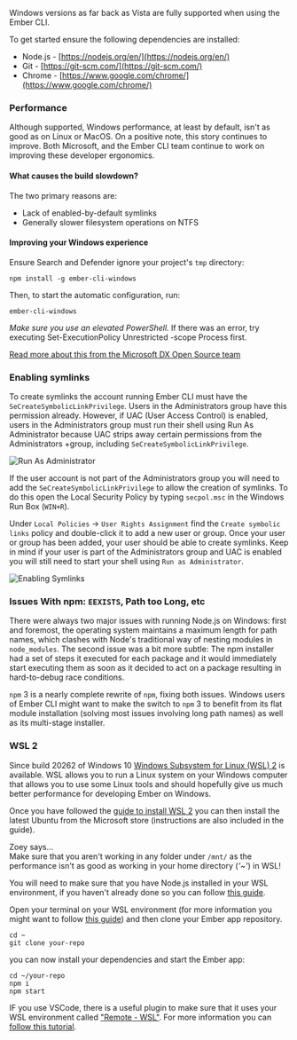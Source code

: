 Windows versions as far back as Vista are fully supported when using the Ember CLI.

To get started ensure the following dependencies are installed:

* Node.js - [https://nodejs.org/en/](https://nodejs.org/en/)
* Git - [https://git-scm.com/](https://git-scm.com/)
* Chrome - [https://www.google.com/chrome/](https://www.google.com/chrome/)

### Performance

Although supported, Windows performance, at least by default, isn't as good as
on Linux or MacOS. On a positive note, this story continues to improve. Both
Microsoft, and the Ember CLI team continue to work on improving these developer
ergonomics.

#### What causes the build slowdown?

The two primary reasons are:

* Lack of enabled-by-default symlinks
* Generally slower filesystem operations on NTFS

#### Improving your Windows experience

Ensure Search and Defender ignore your project's `tmp` directory:

```shell
npm install -g ember-cli-windows
```

Then, to start the automatic configuration, run:

```shell
ember-cli-windows
```

*Make sure you use an elevated PowerShell.* <!-- Needs Instructions -->
If there was an error, try executing Set-ExecutionPolicy Unrestricted -scope Process first.

[Read more about this from the Microsoft DX Open Source team](http://felixrieseberg.com/improved-ember-cli-performance-with-windows/)

### Enabling symlinks

To create symlinks the account running Ember CLI must have the
`SeCreateSymbolicLinkPrivilege`. Users in the Administrators group have this
permission already. However, if UAC (User Access Control) is enabled, users in
the Administrators group must run their shell using Run As Administrator
because UAC strips away certain permissions from the Administrators +group,
including `SeCreateSymbolicLinkPrivilege`.

![Run As Administrator](/assets/images/run-as-admin.png)

If the user account is not part of the Administrators group you will need to
add the `SeCreateSymbolicLinkPrivilege` to allow the creation of symlinks. To
do this open the Local Security Policy by typing `secpol.msc` in the
Windows Run Box (`WIN+R`).

Under `Local Policies` -> `User Rights Assignment` find the `Create symbolic
links` policy and double-click it to add a new user or group. Once your user or
group has been added, your user should be able to create symlinks. Keep in mind
if your user is part of the Administrators group and UAC is enabled you will
still need to start your shell using `Run as Administrator`.

![Enabling Symlinks](/assets/images/enabling-symlinks.png)

### Issues With npm: `EEXISTS`, Path too Long, etc
<!--alex disable executed-->
There were always two major issues with running Node.js on Windows: first and
foremost, the operating system maintains a maximum length for path names, which
clashes with Node's traditional way of nesting modules in `node_modules`. The
second issue was a bit more subtle: The npm installer had a set of steps it
executed for each package and it would immediately start executing them as soon
as it decided to act on a package resulting in hard-to-debug race conditions.

`npm` 3 is a nearly complete rewrite of `npm`, fixing both issues. Windows users of
Ember CLI might want to make the switch to `npm` 3 to benefit from its
flat module installation (solving most issues involving long path names) as well
as its multi-stage installer.

### WSL 2

Since build 20262 of Windows 10 [Windows Subsystem for Linux (WSL) 2](https://docs.microsoft.com/windows/wsl/install-win10)
is available. WSL allows you to run a Linux system on your Windows computer that allows
you to use some Linux tools and should hopefully give us much better performance for
developing Ember on Windows.

Once you have followed the [guide to install WSL 2](https://docs.microsoft.com/windows/wsl/install-win10)
you can then install the latest Ubuntu from the Microsoft store (instructions are also 
included in the guide).

<div class="cta">
  <div class="cta-note">
    <div class="cta-note-body">
      <div class="cta-note-heading">Zoey says...</div>
      <div class="cta-note-message">
        Make sure that you aren't working in any folder under <code>/mnt/</code> as the performance isn't as good as working in your home directory (<em>'~'</em>) in WSL!
      </div>
    </div>
    <img src="/images/mascots/zoey.png" role="presentation" alt="">
  </div>
</div>

You will need to make sure that you have Node.js installed in your WSL environment, if you haven't already done so you can follow [this guide](https://docs.microsoft.com/en-us/windows/nodejs/setup-on-wsl2). 

Open your terminal on your WSL environment (for more information you might want to follow [this guide](https://devblogs.microsoft.com/commandline/a-guide-to-invoking-wsl/)) and then clone your Ember app repository.

```shell
cd ~
git clone your-repo
```

you can now install your dependencies and start the Ember app: 

```shell
cd ~/your-repo
npm i
npm start
```

IF you use VSCode, there is a useful plugin to make sure that it uses your WSL environment called ["Remote - WSL"](https://marketplace.visualstudio.com/items?itemName=ms-vscode-remote.remote-wsl). For more information you can [follow this tutorial](https://code.visualstudio.com/docs/remote/wsl-tutorial). 
